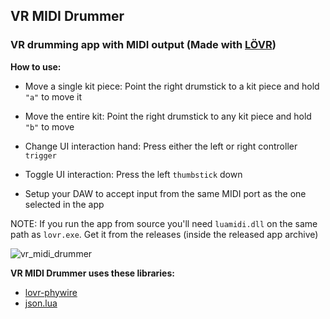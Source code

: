 ## VR MIDI Drummer

### VR drumming app with MIDI output (Made with [LÖVR](https://lovr.org/))

**How to use:**

- Move a single kit piece: Point the right drumstick to a kit piece and hold `"a"` to move it

- Move the entire kit: Point the right drumstick to any kit piece and hold `"b"` to move

- Change UI interaction hand: Press either the left or right controller `trigger`

- Toggle UI interaction: Press the left `thumbstick` down

- Setup your DAW to accept input from the same MIDI port as the one selected in the app
  

NOTE: If you run the app from source you'll need `luamidi.dll` on the same path as `lovr.exe`. Get it from the releases (inside the released app archive)

![vr_midi_drummer](https://i.imgur.com/P9vXdjh.png)

**VR MIDI Drummer uses these libraries:**
- [lovr-phywire](https://github.com/jmiskovic/lovr-phywire)
- [json.lua](https://github.com/rxi/json.lua)

